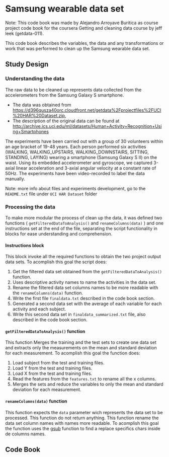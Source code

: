 Samsung wearable data set
=====================

Note: This code book was made by Alejandro Arroyave Buritica as course project code book for the coursera Getting and cleaning data course by jeff leek (getdata-011).

This code book describes the variables, the data and any transformations or work that was performed to clean up the Samsung wearable data set.

## Study Design

### Understanding the data
The raw data to be cleaned up represents data collected from the accelerometers from the Samsung Galaxy S smartphone.
* The data was obtained from https://d396qusza40orc.cloudfront.net/getdata%2Fprojectfiles%2FUCI%20HAR%20Dataset.zip,
* The description of the original data can be found at http://archive.ics.uci.edu/ml/datasets/Human+Activity+Recognition+Using+Smartphones

The experiments have been carried out with a group of 30 volunteers within an age bracket of 19-48 years. Each person performed six activities (WALKING, WALKING_UPSTAIRS, WALKING_DOWNSTAIRS, SITTING, STANDING, LAYING) wearing a smartphone (Samsung Galaxy S II) on the waist. Using its embedded accelerometer and gyroscope, we captured 3-axial linear acceleration and 3-axial angular velocity at a constant rate of 50Hz. The experiments have been video-recorded to label the data manually.

Note: more info about files and experiments development, go to the ```README.txt``` file under ```UCI HAR Dataset``` folder

### Processing the data

To make more modular the process of clean up the data, it was defined two functions ( ```getFilteredDataToAnalysis()``` and ```renameColumns(data)``` ) 
and one instructions set at the end of the file, separating the script functionality in blocks
for ease understanding and comprehension.

#### Instructions block
This block invoke all the required functions to obtain the two project output data sets. To acomplish this goal the script does:

1. Get the filtered data set obtained from the ```getFilteredDataToAnalysis()``` function.
2. Uses descriptive activity names to name the activities in the data set.
3. Rename the filtered data set columns names to be more readable with the ```renameColumns(data)``` function.
4. Write the first file ```finaldata.txt``` described in the code book section.
5. Generated a second data set with the average of each variable for each activity and each subject.
6. Write this second data set in ```finaldata_summarized.txt``` file, also described in the code book section.

#### ```getFilteredDataToAnalysis()``` function
This function Merges the training and the test sets to create one data set and
extracts only the measurements on the mean and standard deviation for each measurement. 
To acomplish this goal the function does:

1. Load subject from the test and training files.
2. Load Y from the test and training files.
3. Load X from the test and training files.
4. Read the features from the ```features.txt``` to rename all the x columns.
5. Merges the sets and reduce the variables to only the mean and standard deviation for each measurement.

#### ```renameColumns(data)``` function
This function expects the ```data``` parameter wich represents the data set to be processed. This function do not return anything.
This function rename the data set column names with names more readable.
To acomplish this goal the function uses the [gsub] function to find a replace specifics chars inside de columns names.

[gsub]:http://stat.ethz.ch/R-manual/R-devel/library/base/html/grep.html

## Code Book
